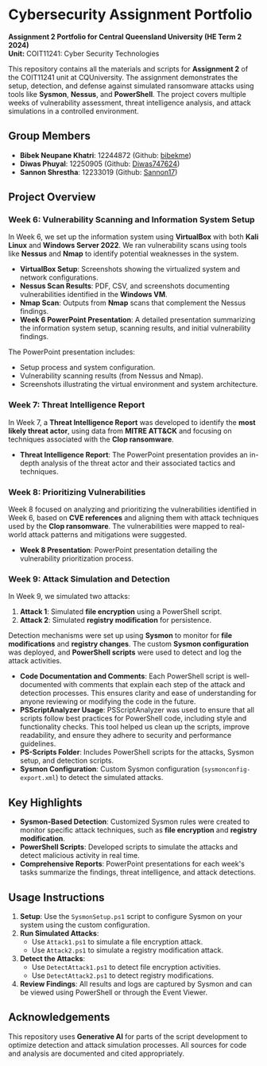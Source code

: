 # Cybersecurity Assignment Portfolio

**Assignment 2 Portfolio for Central Queensland University (HE Term 2 2024)**  
**Unit:** COIT11241: Cyber Security Technologies

This repository contains all the materials and scripts for **Assignment 2** of the COIT11241 unit at CQUniversity. The assignment demonstrates the setup, detection, and defense against simulated ransomware attacks using tools like **Sysmon**, **Nessus**, and **PowerShell**. The project covers multiple weeks of vulnerability assessment, threat intelligence analysis, and attack simulations in a controlled environment.

## Group Members

- **Bibek Neupane Khatri**: 12244872 (Github: [bibekme](https://github.com/bibekme))
- **Diwas Phuyal**: 12250905 (Github: [Diwas747624](https://github.com/Diwas747624))
- **Sannon Shrestha**: 12233019 (Github: [Sannon17](https://github.com/Sannon17))

## Project Overview

### Week 6: Vulnerability Scanning and Information System Setup
In Week 6, we set up the information system using **VirtualBox** with both **Kali Linux** and **Windows Server 2022**. We ran vulnerability scans using tools like **Nessus** and **Nmap** to identify potential weaknesses in the system.

- **VirtualBox Setup**: Screenshots showing the virtualized system and network configurations.
- **Nessus Scan Results**: PDF, CSV, and screenshots documenting vulnerabilities identified in the **Windows VM**.
- **Nmap Scan**: Outputs from **Nmap** scans that complement the Nessus findings.
- **Week 6 PowerPoint Presentation**: A detailed presentation summarizing the information system setup, scanning results, and initial vulnerability findings.

The PowerPoint presentation includes:
- Setup process and system configuration.
- Vulnerability scanning results (from Nessus and Nmap).
- Screenshots illustrating the virtual environment and system architecture.

### Week 7: Threat Intelligence Report
In Week 7, a **Threat Intelligence Report** was developed to identify the **most likely threat actor**, using data from **MITRE ATT&CK** and focusing on techniques associated with the **Clop ransomware**.

- **Threat Intelligence Report**: The PowerPoint presentation provides an in-depth analysis of the threat actor and their associated tactics and techniques.

### Week 8: Prioritizing Vulnerabilities
Week 8 focused on analyzing and prioritizing the vulnerabilities identified in Week 6, based on **CVE references** and aligning them with attack techniques used by the **Clop ransomware**. The vulnerabilities were mapped to real-world attack patterns and mitigations were suggested.

- **Week 8 Presentation**: PowerPoint presentation detailing the vulnerability prioritization process.

### Week 9: Attack Simulation and Detection
In Week 9, we simulated two attacks:
1. **Attack 1**: Simulated **file encryption** using a PowerShell script.
2. **Attack 2**: Simulated **registry modification** for persistence.

Detection mechanisms were set up using **Sysmon** to monitor for **file modifications** and **registry changes**. The custom **Sysmon configuration** was deployed, and **PowerShell scripts** were used to detect and log the attack activities.

- **Code Documentation and Comments**: Each PowerShell script is well-documented with comments that explain each step of the attack and detection processes. This ensures clarity and ease of understanding for anyone reviewing or modifying the code in the future.
- **PSScriptAnalyzer Usage**: PSScriptAnalyzer was used to ensure that all scripts follow best practices for PowerShell code, including style and functionality checks. This tool helped us clean up the scripts, improve readability, and ensure they adhere to security and performance guidelines.
- **PS-Scripts Folder**: Includes PowerShell scripts for the attacks, Sysmon setup, and detection scripts.
- **Sysmon Configuration**: Custom Sysmon configuration (`sysmonconfig-export.xml`) to detect the simulated attacks.

## Key Highlights
- **Sysmon-Based Detection**: Customized Sysmon rules were created to monitor specific attack techniques, such as **file encryption** and **registry modification**.
- **PowerShell Scripts**: Developed scripts to simulate the attacks and detect malicious activity in real time.
- **Comprehensive Reports**: PowerPoint presentations for each week's tasks summarize the findings, threat intelligence, and attack detections.

## Usage Instructions
1. **Setup**: Use the `SysmonSetup.ps1` script to configure Sysmon on your system using the custom configuration.
2. **Run Simulated Attacks**:
   - Use `Attack1.ps1` to simulate a file encryption attack.
   - Use `Attack2.ps1` to simulate a registry modification attack.
3. **Detect the Attacks**:
   - Use `DetectAttack1.ps1` to detect file encryption activities.
   - Use `DetectAttack2.ps1` to detect registry modifications.
4. **Review Findings**: All results and logs are captured by Sysmon and can be viewed using PowerShell or through the Event Viewer.

## Acknowledgements
This repository uses **Generative AI** for parts of the script development to optimize detection and attack simulation processes. All sources for code and analysis are documented and cited appropriately.
